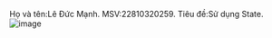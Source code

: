 Họ và tên:Lê Đức Mạnh.
MSV:22810320259.
Tiêu đề:Sử dụng State.
![image](https://github.com/user-attachments/assets/721c3d3c-9977-4914-85dc-f30f6352d86d)
